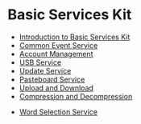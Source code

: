 # Basic Services Kit

- [Introduction to Basic Services Kit](basic-services-kit-overview.md)
- [Common Event Service](common-event/Readme-EN.md)
- [Account Management](account/Readme-EN.md)
- [USB Service](usb/Readme-EN.md)
- [Update Service](update/Readme-EN.md)
- [Pasteboard Service](pasteboard/Readme-EN.md)
- [Upload and Download](request/Readme-EN.md)
- [Compression and Decompression](compress/Readme-EN.md)
<!--Del-->
- [Word Selection Service](selectionInput/Readme-EN.md)
<!--DelEnd-->
